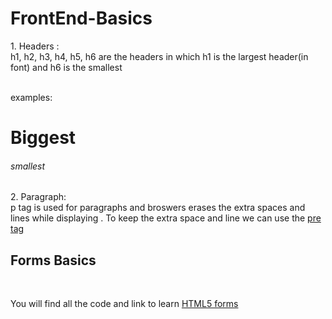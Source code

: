 # FrontEnd-Basics
<body>
<div>
<p> 1. Headers : <br>
   h1, h2, h3, h4, h5, h6 are the headers in which h1 is the largest header(in font) and h6 is the smallest </p>
<br>
examples:
<h1>Biggest</h1>
<h6>smallest</h6>
<div>

<div>
<p> 2. Paragraph: <br> 
   p tag is used for paragraphs and broswers erases the extra spaces and lines while displaying . 
   To keep the extra space and line we can use the <a href='HTML5/Forms_Basic.html'>pre tag</a>
</p>
</div>

<h2>Forms Basics</h2><br>
<p>You will find all the code and link to learn <a href='HTML5/Basics.html' >HTML5 forms</a></p>
</body>

